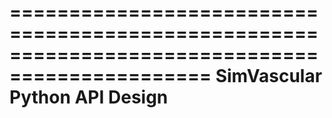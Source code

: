 
===============================================================================================
                               SimVascular Python API Design
===============================================================================================

